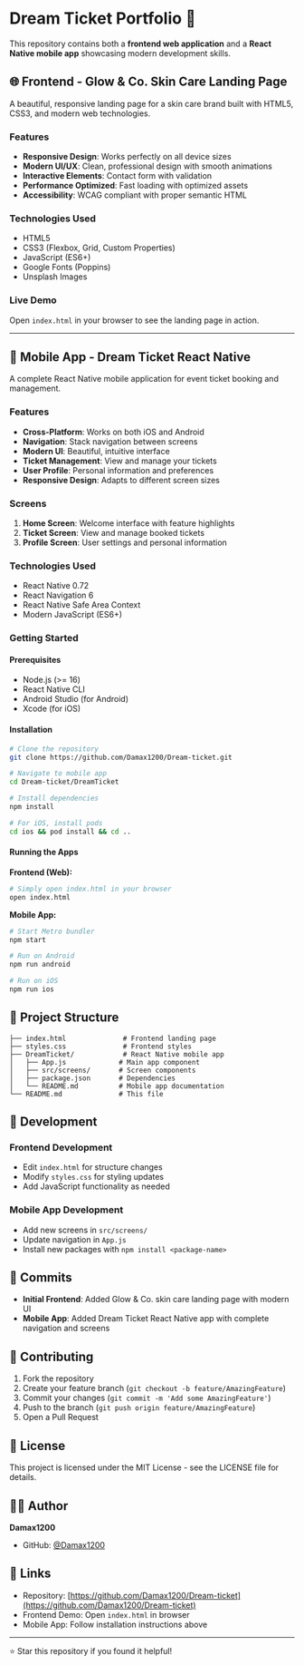 # Dream Ticket Portfolio 🎫

This repository contains both a **frontend web application** and a **React Native mobile app** showcasing modern development skills.

## 🌐 Frontend - Glow & Co. Skin Care Landing Page

A beautiful, responsive landing page for a skin care brand built with HTML5, CSS3, and modern web technologies.

### Features
- **Responsive Design**: Works perfectly on all device sizes
- **Modern UI/UX**: Clean, professional design with smooth animations
- **Interactive Elements**: Contact form with validation
- **Performance Optimized**: Fast loading with optimized assets
- **Accessibility**: WCAG compliant with proper semantic HTML

### Technologies Used
- HTML5
- CSS3 (Flexbox, Grid, Custom Properties)
- JavaScript (ES6+)
- Google Fonts (Poppins)
- Unsplash Images

### Live Demo
Open `index.html` in your browser to see the landing page in action.

---

## 📱 Mobile App - Dream Ticket React Native

A complete React Native mobile application for event ticket booking and management.

### Features
- **Cross-Platform**: Works on both iOS and Android
- **Navigation**: Stack navigation between screens
- **Modern UI**: Beautiful, intuitive interface
- **Ticket Management**: View and manage your tickets
- **User Profile**: Personal information and preferences
- **Responsive Design**: Adapts to different screen sizes

### Screens
1. **Home Screen**: Welcome interface with feature highlights
2. **Ticket Screen**: View and manage booked tickets
3. **Profile Screen**: User settings and personal information

### Technologies Used
- React Native 0.72
- React Navigation 6
- React Native Safe Area Context
- Modern JavaScript (ES6+)

### Getting Started

#### Prerequisites
- Node.js (>= 16)
- React Native CLI
- Android Studio (for Android)
- Xcode (for iOS)

#### Installation
```bash
# Clone the repository
git clone https://github.com/Damax1200/Dream-ticket.git

# Navigate to mobile app
cd Dream-ticket/DreamTicket

# Install dependencies
npm install

# For iOS, install pods
cd ios && pod install && cd ..
```

#### Running the Apps

**Frontend (Web):**
```bash
# Simply open index.html in your browser
open index.html
```

**Mobile App:**
```bash
# Start Metro bundler
npm start

# Run on Android
npm run android

# Run on iOS
npm run ios
```

## 📁 Project Structure

```
├── index.html              # Frontend landing page
├── styles.css              # Frontend styles
├── DreamTicket/            # React Native mobile app
│   ├── App.js             # Main app component
│   ├── src/screens/       # Screen components
│   ├── package.json       # Dependencies
│   └── README.md          # Mobile app documentation
└── README.md              # This file
```

## 🚀 Development

### Frontend Development
- Edit `index.html` for structure changes
- Modify `styles.css` for styling updates
- Add JavaScript functionality as needed

### Mobile App Development
- Add new screens in `src/screens/`
- Update navigation in `App.js`
- Install new packages with `npm install <package-name>`

## 📝 Commits

- **Initial Frontend**: Added Glow & Co. skin care landing page with modern UI
- **Mobile App**: Added Dream Ticket React Native app with complete navigation and screens

## 🤝 Contributing

1. Fork the repository
2. Create your feature branch (`git checkout -b feature/AmazingFeature`)
3. Commit your changes (`git commit -m 'Add some AmazingFeature'`)
4. Push to the branch (`git push origin feature/AmazingFeature`)
5. Open a Pull Request

## 📄 License

This project is licensed under the MIT License - see the LICENSE file for details.

## 👨‍💻 Author

**Damax1200**
- GitHub: [@Damax1200](https://github.com/Damax1200)

## 🔗 Links

- Repository: [https://github.com/Damax1200/Dream-ticket](https://github.com/Damax1200/Dream-ticket)
- Frontend Demo: Open `index.html` in browser
- Mobile App: Follow installation instructions above

---

⭐ Star this repository if you found it helpful!
